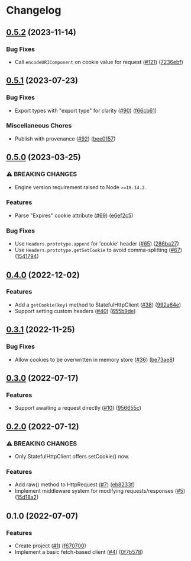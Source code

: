 # Changelog

## [0.5.2](https://github.com/meyfa/get-some-rest/compare/v0.5.1...v0.5.2) (2023-11-14)


### Bug Fixes

* Call `encodeURIComponent` on cookie value for request ([#121](https://github.com/meyfa/get-some-rest/issues/121)) ([7236ebf](https://github.com/meyfa/get-some-rest/commit/7236ebf114d1ce0f9b354226faa91a20bc0a209f))

## [0.5.1](https://github.com/meyfa/get-some-rest/compare/v0.5.0...v0.5.1) (2023-07-23)


### Bug Fixes

* Export types with "export type" for clarity ([#90](https://github.com/meyfa/get-some-rest/issues/90)) ([f66cb61](https://github.com/meyfa/get-some-rest/commit/f66cb612f38f5deac36513cfd14867d9c50491d2))


### Miscellaneous Chores

* Publish with provenance ([#92](https://github.com/meyfa/get-some-rest/issues/92)) ([bee0157](https://github.com/meyfa/get-some-rest/commit/bee0157b4f50b8af67a56b62de57f530f046f31a))

## [0.5.0](https://github.com/meyfa/get-some-rest/compare/v0.4.0...v0.5.0) (2023-03-25)


### ⚠ BREAKING CHANGES

* Engine version requirement raised to Node `>=18.14.2`.

### Features

* Parse "Expires" cookie attribute ([#69](https://github.com/meyfa/get-some-rest/issues/69)) ([e6ef2c5](https://github.com/meyfa/get-some-rest/commit/e6ef2c538c3c8daea11042ccf19c464ec358c7ef))


### Bug Fixes

* Use `Headers.prototype.append` for 'cookie' header ([#65](https://github.com/meyfa/get-some-rest/issues/65)) ([286ba27](https://github.com/meyfa/get-some-rest/commit/286ba27141c1e16b4bcb3d59f9b60e368ce67d01))
* Use `Headers.prototype.getSetCookie` to avoid comma-splitting ([#67](https://github.com/meyfa/get-some-rest/issues/67)) ([1541794](https://github.com/meyfa/get-some-rest/commit/154179401a28189bc73edafe43c5c9385db7379e))

## [0.4.0](https://github.com/meyfa/get-some-rest/compare/v0.3.1...v0.4.0) (2022-12-02)


### Features

* Add a `getCookie(key)` method to StatefulHttpClient ([#38](https://github.com/meyfa/get-some-rest/issues/38)) ([992a64e](https://github.com/meyfa/get-some-rest/commit/992a64e553cd1df4562f4d0ce103150a88dcbca5))
* Support setting custom headers ([#40](https://github.com/meyfa/get-some-rest/issues/40)) ([655b9de](https://github.com/meyfa/get-some-rest/commit/655b9de966654461b175ba0ab426f8f3f21392e1))

## [0.3.1](https://github.com/meyfa/get-some-rest/compare/v0.3.0...v0.3.1) (2022-11-25)


### Bug Fixes

* Allow cookies to be overwritten in memory store ([#36](https://github.com/meyfa/get-some-rest/issues/36)) ([be73ae8](https://github.com/meyfa/get-some-rest/commit/be73ae829df21a67fb18af5c21674f6401f11831))

## [0.3.0](https://github.com/meyfa/get-some-rest/compare/v0.2.0...v0.3.0) (2022-07-17)


### Features

* Support awaiting a request directly ([#10](https://github.com/meyfa/get-some-rest/issues/10)) ([956655c](https://github.com/meyfa/get-some-rest/commit/956655cd094d3a700d02e574a610ffc2afe3c64f))

## [0.2.0](https://github.com/meyfa/get-some-rest/compare/v0.1.0...v0.2.0) (2022-07-12)


### ⚠ BREAKING CHANGES

* Only StatefulHttpClient offers setCookie() now.

### Features

* Add raw() method to HttpRequest ([#7](https://github.com/meyfa/get-some-rest/issues/7)) ([eb8233f](https://github.com/meyfa/get-some-rest/commit/eb8233fb0c720069cb76e459c5be988eb47416d5))
* Implement middleware system for modifying requests/responses ([#5](https://github.com/meyfa/get-some-rest/issues/5)) ([15d18a2](https://github.com/meyfa/get-some-rest/commit/15d18a201cf77e74252c26974bd85b8b24f03bf5))

## 0.1.0 (2022-07-07)


### Features

* Create project ([#1](https://github.com/meyfa/get-some-rest/issues/1)) ([f670700](https://github.com/meyfa/get-some-rest/commit/f670700bc79466c24e9dcd4082c1f58380ccf60e))
* Implement a basic fetch-based client ([#4](https://github.com/meyfa/get-some-rest/issues/4)) ([0f7b578](https://github.com/meyfa/get-some-rest/commit/0f7b578768b963732f53b5dbb6f82e2c1256a3fa))
